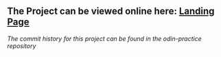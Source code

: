 ## The Project can be viewed online here: [Landing Page](https://rukhan4.github.io/landing-page/index.html)

_The commit history for this project can be found in the odin-practice repository_
